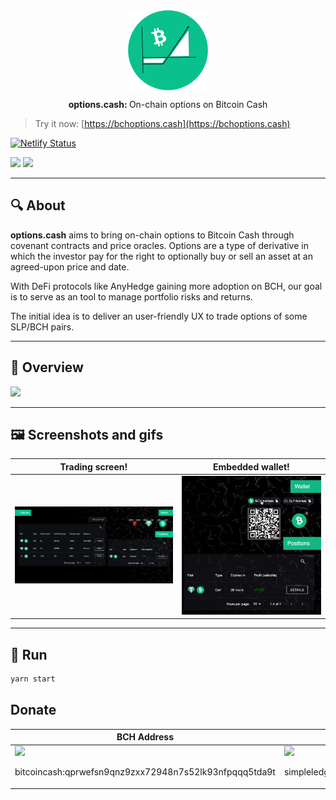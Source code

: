 <div align="center">
  <img width="128px" src="./public/logo.svg" alt="options.cash" align="center">
</div>

<div align="center" style="margin-top: 10px">
  <p><strong>options.cash:&nbsp;</strong>On-chain options on Bitcoin Cash</p>
</div>

> Try it now: [https://bchoptions.cash](https://bchoptions.cash)

[![Netlify Status](https://api.netlify.com/api/v1/badges/5a310ca4-c269-4935-ac80-0a9fe0361aef/deploy-status)](https://app.netlify.com/sites/angry-ramanujan-36e441/deploys)

[![](https://img.shields.io/badge/-Typescript-gray?logo=typescript)]()
[![](https://img.shields.io/badge/-React-gray?logo=react)]()

<hr>

## 🔍 About
**options.cash** aims to bring on-chain options to Bitcoin Cash through covenant contracts and price oracles. Options are a type of derivative in which the investor pay for the right to optionally buy or sell an asset at an agreed-upon price and date.

With DeFi protocols like AnyHedge gaining more adoption on BCH, our goal is to serve as an tool to manage portfolio risks and returns.

The initial idea is to deliver an user-friendly UX to trade options of some SLP/BCH pairs.

<hr>

## 🎥 Overview
<a href="https://www.youtube.com/watch?v=9-OkfALrbBU">
	<img src="https://i.imgur.com/HuucNQr.png" />
</a>

<hr>

## 🖼 Screenshots and gifs
<table>
  <thead>
    <tr>
      <th>
        Trading screen!
      </th>
      <th>
        Embedded wallet!
      </th>
    </tr>
  </thead>
  <tbody>
    <tr>
      <td>
        <a href="https://bchoptions.cash/#/trade">
          <img src="./public/screenshots-and-gifs/trade.png" />
        </a>
      </td>
      <td>
        <a href="https://bchoptions.cash/#/trade">
          <img src="./public/screenshots-and-gifs/wallet.gif" />
        </a>
      </td>
    </tr>
  </tbody>
</table>

<hr>

## 🚀 Run
```bash
yarn start
```

## Donate
<table>
  <thead>
    <tr>
      <th>
        BCH Address
      </th>
      <th>
        SLP Address
      </th>
    </tr>
  </thead>
  <tbody>
    <tr>
      <td>
        <img height="256px" src="https://i.imgur.com/gbB0o6w.png" />
        <p>bitcoincash:qprwefsn9qnz9zxx72948n7s52lk93nfpqqq5tda9t</p>
      </td>
      <td>
        <img height="256px" src="https://i.imgur.com/J3UzTsF.png" />
        <p>simpleledger:qrt9q69sypxxaypugxptaaz57l4gnq0x4yvl0ns0f2</p>
      </td>
    </tr>
  </tbody>
</table>